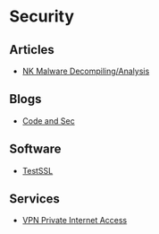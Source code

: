 # Security

## Articles

- [NK Malware Decompiling/Analysis](https://www.codeandsec.com/Supreme-Leaders-Not-That-Supreme-Malwares)

## Blogs

- [Code and Sec](https://www.codeandsec.com)

## Software

- [TestSSL](https://testssl.sh/)

## Services

- [VPN Private Internet Access](https://www.privateinternetaccess.com)
